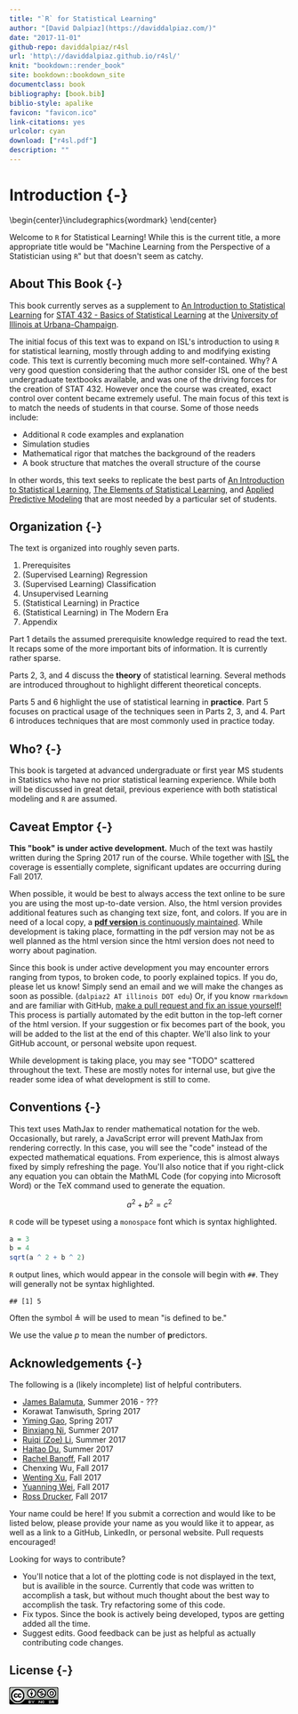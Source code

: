 ```yaml
--- 
title: "`R` for Statistical Learning"
author: "[David Dalpiaz](https://daviddalpiaz.com/)"
date: "2017-11-01"
github-repo: daviddalpiaz/r4sl
url: 'http\://daviddalpiaz.github.io/r4sl/'
knit: "bookdown::render_book"
site: bookdown::bookdown_site
documentclass: book
bibliography: [book.bib]
biblio-style: apalike
favicon: "favicon.ico"
link-citations: yes
urlcolor: cyan
download: ["r4sl.pdf"]
description: ""
---
```




# Introduction {-}


\begin{center}\includegraphics{wordmark} \end{center}

Welcome to `R` for Statistical Learning! While this is the current title, a more appropriate title would be "Machine Learning from the Perspective of a Statistician using `R`" but that doesn't seem as catchy.


## About This Book {-}

This book currently serves as a supplement to [An Introduction to Statistical Learning](http://www-bcf.usc.edu/~gareth/ISL/) for [STAT 432 - Basics of Statistical Learning](https://go.illinois.edu/stat430) at the [University of Illinois at Urbana-Champaign](http://illinois.edu/).

The initial focus of this text was to expand on ISL's introduction to using `R` for statistical learning, mostly through adding to and modifying existing code. This text is currently becoming much more self-contained. Why? A very good question considering that the author consider ISL one of the best undergraduate textbooks available, and was one of the driving forces for the creation of STAT 432. However once the course was created, exact control over content became extremely useful. The main focus of this text is to match the needs of students in that course. Some of those needs include:

- Additional `R` code examples and explanation
- Simulation studies
- Mathematical rigor that matches the background of the readers
- A book structure that matches the overall structure of the course

In other words, this text seeks to replicate the best parts of [An Introduction to Statistical Learning](http://www-bcf.usc.edu/~gareth/ISL/), [The Elements of 
Statistical Learning](https://web.stanford.edu/~hastie/ElemStatLearn/), and [Applied Predictive Modeling](http://appliedpredictivemodeling.com/) that are most needed by a particular set of students.


## Organization {-}

The text is organized into roughly seven parts.

1. Prerequisites
2. (Supervised Learning) Regression
3. (Supervised Learning) Classification
4. Unsupervised Learning
5. (Statistical Learning) in Practice
6. (Statistical Learning) in The Modern Era
7. Appendix

Part 1 details the assumed prerequisite knowledge required to read the text. It recaps some of the more important bits of information. It is currently rather sparse.

Parts 2, 3, and 4 discuss the **theory** of statistical learning. Several methods are introduced throughout to highlight different theoretical concepts.

Parts 5 and 6 highlight the use of statistical learning in **practice**. Part 5 focuses on practical usage of the techniques seen in Parts 2, 3, and 4. Part 6 introduces techniques that are most commonly used in practice today.


## Who? {-}

This book is targeted at advanced undergraduate or first year MS students in Statistics who have no prior statistical learning experience. While both will be discussed in great detail, previous experience with both statistical modeling and `R` are assumed.


## Caveat Emptor {-}

**This "book" is under active development.** Much of the text was hastily written during the Spring 2017 run of the course. While together with [ISL](http://www-bcf.usc.edu/~gareth/ISL/) the coverage is essentially complete, significant updates are occurring during Fall 2017.

When possible, it would be best to always access the text online to be sure you are using the most up-to-date version. Also, the html version provides additional features such as changing text size, font, and colors. If you are in need of a local copy, a [**pdf version** is continuously maintained](http://daviddalpiaz.github.io/r4sl/r4sl.pdf). While development is taking place, formatting in the pdf version may not be as well planned as the html version since the html version does not need to worry about pagination.

Since this book is under active development you may encounter errors ranging from typos, to broken code, to poorly explained topics. If you do, please let us know! Simply send an email and we will make the changes as soon as possible. (`dalpiaz2 AT illinois DOT edu`) Or, if you know `rmarkdown` and are familiar with GitHub, [make a pull request and fix an issue yourself!](https://github.com/daviddalpiaz/r4sl) This process is partially automated by the edit button in the top-left corner of the html version. If your suggestion or fix becomes part of the book, you will be added to the list at the end of this chapter. We'll also link to your GitHub account, or personal website upon request.

While development is taking place, you may see "TODO" scattered throughout the text. These are mostly notes for internal use, but give the reader some idea of what development is still to come.


## Conventions {-}

This text uses MathJax to render mathematical notation for the web. Occasionally, but rarely, a JavaScript error will prevent MathJax from rendering correctly. In this case, you will see the "code" instead of the expected mathematical equations. From experience, this is almost always fixed by simply refreshing the page. You'll also notice that if you right-click any equation you can obtain the MathML Code (for copying into Microsoft Word) or the TeX command used to generate the equation.

$$
a^2 + b^2 = c^2
$$

`R` code will be typeset using a `monospace` font which is syntax highlighted.


```r
a = 3
b = 4
sqrt(a ^ 2 + b ^ 2)
```

`R` output lines, which would appear in the console will begin with `##`. They will generally not be syntax highlighted.


```
## [1] 5
```

Often the symbol $\triangleq$ will be used to mean "is defined to be."

We use the value $p$ to mean the number of **p**redictors.


## Acknowledgements {-}

The following is a (likely incomplete) list of helpful contributers.

- [James Balamuta](http://www.thecoatlessprofessor.com/), Summer 2016 - ??? 
- Korawat Tanwisuth, Spring 2017
- [Yiming Gao](https://www.linkedin.com/in/yiming-gao), Spring 2017
- [Binxiang Ni](https://github.com/binxiangni), Summer 2017
- [Ruiqi (Zoe) Li](https://github.com/ruiqili2), Summer 2017
- [Haitao Du](https://www.linkedin.com/in/haitao-du-32a28220/), Summer 2017
- [Rachel Banoff](https://www.linkedin.com/in/rachelbanoff/%E2%80%8B), Fall 2017
- Chenxing Wu, Fall 2017
- [Wenting Xu](https://www.linkedin.com/in/wenting-xu-16b548117/), Fall 2017
- [Yuanning Wei](https://www.linkedin.com/in/yuanning-wei-79b9a4138/), Fall 2017
- [Ross Drucker](https://www.linkedin.com/in/ross-drucker/), Fall 2017

Your name could be here! If you submit a correction and would like to be listed below, please provide your name as you would like it to appear, as well as a link to a GitHub, LinkedIn, or personal website. Pull requests encouraged!

Looking for ways to contribute? 

- You'll notice that a lot of the plotting code is not displayed in the text, but is availible in the source. Currently that code was written to accomplish a task, but without much thought about the best way to accomplish the task. Try refactoring some of this code.
- Fix typos. Since the book is actively being developed, typos are getting added all the time.
- Suggest edits. Good feedback can be just as helpful as actually contributing code changes.


## License {-}

![This work is licensed under a [Creative Commons Attribution-NonCommercial-ShareAlike 4.0 International License](http://creativecommons.org/licenses/by-nc-sa/4.0/).](images/cc.png)
